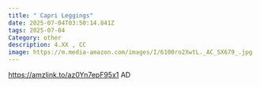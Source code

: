 ```yaml
---
title: " Capri Leggings"
date: 2025-07-04T03:50:14.841Z
tags: 2025-07-04
Category: other
description: 4.XX , CC
image: https://m.media-amazon.com/images/I/6100ro2XwtL._AC_SX679_.jpg
---
```

https://amzlink.to/az0Yn7epF95x1  AD